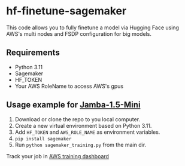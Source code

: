 # hf-finetune-sagemaker

This code allows you to fully finetune a model via Hugging Face using AWS's multi nodes and FSDP configuration for big models.

## Requirements

* Python 3.11
* Sagemaker
* HF_TOKEN
* Your AWS RoleName to access AWS's gpus

## Usage example for [Jamba-1.5-Mini](https://huggingface.co/ai21labs/AI21-Jamba-1.5-Mini)

1. Download or clone the repo to you local computer.
2. Create a new virtual environment based on Python 3.11.
3. Add ```HF_TOKEN``` and ```AWS_ROLE_NAME``` as environment variables.
4. ```pip install sagemaker```
5. Run ```python sagemaker_training.py``` from the main dir.

Track your job in [AWS training dashboard](https://console.aws.amazon.com/sagemaker/home?#/jobs)
